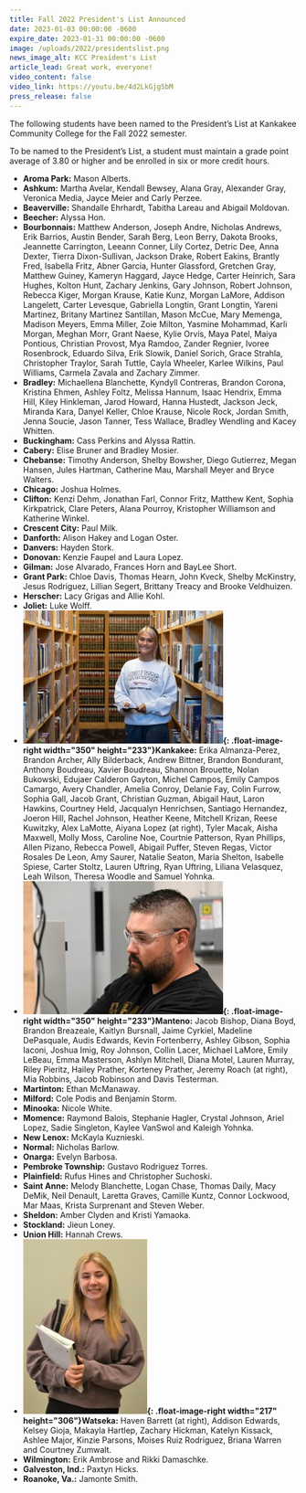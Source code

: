 ```yaml
---
title: Fall 2022 President's List Announced
date: 2023-01-03 00:00:00 -0600
expire_date: 2023-01-31 00:00:00 -0600
image: /uploads/2022/presidentslist.png
news_image_alt: KCC President's List
article_lead: Great work, everyone!
video_content: false
video_link: https://youtu.be/4d2LkGjg5bM
press_release: false
---
```

The following students have been named to the President’s List at Kankakee Community College for the Fall 2022 semester.

To be named to the President’s List, a student must maintain a grade point average of 3.80 or higher and be enrolled in six or more credit hours.

* **Aroma Park:** Mason Alberts.
* **Ashkum:** Martha Avelar, Kendall Bewsey, Alana Gray, Alexander Gray, Veronica Media, Jayce Meier and Carly Perzee.
* **Beaverville:** Shandalle Ehrhardt, Tabitha Lareau and Abigail Moldovan.
* **Beecher:** Alyssa Hon.
* **Bourbonnais:** Matthew Anderson, Joseph Andre, Nicholas Andrews, Erik Barrios, Austin Bender, Sarah Berg, Leon Berry, Dakota Brooks, Jeannette Carrington, Leeann Conner, Lily Cortez, Detric Dee, Anna Dexter, Tierra Dixon-Sullivan, Jackson Drake, Robert Eakins, Brantly Fred, Isabella Fritz, Abner Garcia, Hunter Glassford, Gretchen Gray, Matthew Guiney, Kameryn Haggard, Jayce Hedge, Carter Heinrich, Sara Hughes, Kolton Hunt, Zachary Jenkins, Gary Johnson, Robert Johnson, Rebecca Kiger, Morgan Krause, Katie Kunz, Morgan LaMore, Addison Langelett, Carter Levesque, Gabriella Longtin, Grant Longtin, Yareni Martinez, Britany Martinez Santillan, Mason McCue, Mary Memenga, Madison Meyers, Emma Miller, Zoie Milton, Yasmine Mohammad, Karli Morgan, Meghan Morr, Grant Naese, Kylie Orvis, Maya Patel, Maiya Pontious, Christian Provost, Mya Ramdoo, Zander Regnier, Ivoree Rosenbrock, Eduardo Silva, Erik Slowik, Daniel Sorich, Grace Strahla, Christopher Traylor, Sarah Tuttle, Cayla Wheeler, Karlee Wilkins, Paul Williams, Carmela Zavala and Zachary Zimmer.
* **Bradley:** Michaellena Blanchette, Kyndyll Contreras, Brandon Corona, Kristina Ehmen, Ashley Foltz, Melissa Hannum, Isaac Hendrix, Emma Hill, Kiley Hinkleman, Jarod Howard, Hanna Hustedt, Jackson Jeck, Miranda Kara, Danyel Keller, Chloe Krause, Nicole Rock, Jordan Smith, Jenna Soucie, Jason Tanner, Tess Wallace, Bradley Wendling and Kacey Whitten.
* **Buckingham:** Cass Perkins and Alyssa Rattin.
* **Cabery:** Elise Bruner and Bradley Mosier.
* **Chebanse:** Timothy Anderson, Shelby Bowsher, Diego Gutierrez, Megan Hansen, Jules Hartman, Catherine Mau, Marshall Meyer and Bryce Walters.
* **Chicago:** Joshua Holmes.
* **Clifton:** Kenzi Dehm, Jonathan Farl, Connor Fritz, Matthew Kent, Sophia Kirkpatrick, Clare Peters, Alana Pourroy, Kristopher Williamson and Katherine Winkel.
* **Crescent City:** Paul Milk.
* **Danforth:** Alison Hakey and Logan Oster.
* **Danvers:** Hayden Stork.
* **Donovan:** Kenzie Faupel and Laura Lopez.
* **Gilman:** Jose Alvarado, Frances Horn and BayLee Short.
* **Grant Park:** Chloe Davis, Thomas Hearn, John Kveck, Shelby McKinstry, Jesus Rodriguez, Lillian Segert, Brittany Treacy and Brooke Veldhuizen.
* **Herscher:** Lacy Grigas and Allie Kohl.
* **Joliet:** Luke Wolff.
* **![](/uploads/2022/aiyanalopez-350x233.jpg){: .float-image-right width="350" height="233"}Kankakee:** Erika Almanza-Perez, Brandon Archer, Ally Bilderback, Andrew Bittner, Brandon Bondurant, Anthony Boudreau, Xavier Boudreau, Shannon Brouette, Nolan Bukowski, Edujaer Calderon Gayton, Michel Campos, Emily Campos Camargo, Avery Chandler, Amelia Conroy, Delanie Fay, Colin Furrow, Sophia Gall, Jacob Grant, Christian Guzman, Abigail Haut, Laron Hawkins, Courtney Held, Jacqualyn Henrichsen, Santiago Hernandez, Joeron Hill, Rachel Johnson, Heather Keene, Mitchell Krizan, Reese Kuwitzky, Alex LaMotte, Aiyana Lopez (at right), Tyler Macak, Aisha Maxwell, Molly Moss, Caroline Noe, Courtnie Patterson, Ryan Phillips, Allen Pizano, Rebecca Powell, Abigail Puffer, Steven Regas, Victor Rosales De Leon, Amy Saurer, Natalie Seaton, Maria Shelton, Isabelle Spiese, Carter Stoltz, Lauren Uftring, Ryan Uftring, Liliana Velasquez, Leah Wilson, Theresa Woodle and Samuel Yohnka.
* **![](/uploads/2022/jeremyroach-350x233.jpg){: .float-image-right width="350" height="233"}Manteno:** Jacob Bishop, Diana Boyd, Brandon Breazeale, Kaitlyn Bursnall, Jaime Cyrkiel, Madeline DePasquale, Audis Edwards, Kevin Fortenberry, Ashley Gibson, Sophia Iaconi, Joshua Imig, Roy Johnson, Collin Lacer, Michael LaMore, Emily LeBeau, Emma Masterson, Ashlyn Mitchell, Diana Motel, Lauren Murray, Riley Pieritz, Hailey Prather, Korteney Prather, Jeremy Roach (at right), Mia Robbins, Jacob Robinson and Davis Testerman.
* **Martinton:** Ethan McManaway.
* **Milford:** Cole Podis and Benjamin Storm.
* **Minooka:** Nicole White.
* **Momence:** Raymond Balois, Stephanie Hagler, Crystal Johnson, Ariel Lopez, Sadie Singleton, Kaylee VanSwol and Kaleigh Yohnka.
* **New Lenox:** McKayla Kuznieski.
* **Normal:** Nicholas Barlow.
* **Onarga:** Evelyn Barbosa.
* **Pembroke Township:** Gustavo Rodriguez Torres.
* **Plainfield:** Rufus Hines and Christopher Suchoski.
* **Saint Anne:** Melody Blanchette, Logan Chase, Thomas Daily, Macy DeMik, Neil Denault, Laretta Graves, Camille Kuntz, Connor Lockwood, Mar Maas, Krista Surprenant and Steven Weber.
* **Sheldon:** Amber Clyden and Kristi Yamaoka.
* **Stockland:** Jieun Loney.
* **Union Hill:** Hannah Crews.
* **![](/uploads/2022/havenbarrett-217x306.jpg){: .float-image-right width="217" height="306"}Watseka:** Haven Barrett (at right), Addison Edwards, Kelsey Gioja, Makayla Hartlep, Zachary Hickman, Katelyn Kissack, Ashlee Major, Kinzie Parsons, Moises Ruiz Rodriguez, Briana Warren and Courtney Zumwalt.
* **Wilmington:** Erik Ambrose and Rikki Damaschke.
* **Galveston, Ind.:** Paxtyn Hicks.
* **Roanoke, Va.:** Jamonte Smith.